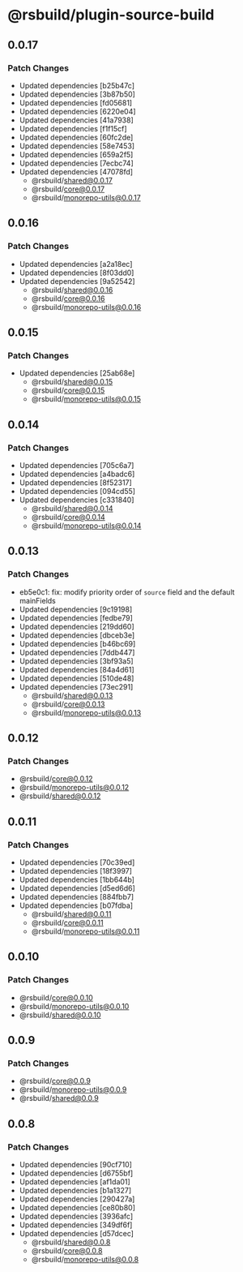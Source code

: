 # @rsbuild/plugin-source-build

## 0.0.17

### Patch Changes

- Updated dependencies [b25b47c]
- Updated dependencies [3b87b50]
- Updated dependencies [fd05681]
- Updated dependencies [6220e04]
- Updated dependencies [41a7938]
- Updated dependencies [f1f15cf]
- Updated dependencies [60fc2de]
- Updated dependencies [58e7453]
- Updated dependencies [659a2f5]
- Updated dependencies [7ecbc74]
- Updated dependencies [47078fd]
  - @rsbuild/shared@0.0.17
  - @rsbuild/core@0.0.17
  - @rsbuild/monorepo-utils@0.0.17

## 0.0.16

### Patch Changes

- Updated dependencies [a2a18ec]
- Updated dependencies [8f03dd0]
- Updated dependencies [9a52542]
  - @rsbuild/shared@0.0.16
  - @rsbuild/core@0.0.16
  - @rsbuild/monorepo-utils@0.0.16

## 0.0.15

### Patch Changes

- Updated dependencies [25ab68e]
  - @rsbuild/shared@0.0.15
  - @rsbuild/core@0.0.15
  - @rsbuild/monorepo-utils@0.0.15

## 0.0.14

### Patch Changes

- Updated dependencies [705c6a7]
- Updated dependencies [a4badc6]
- Updated dependencies [8f52317]
- Updated dependencies [094cd55]
- Updated dependencies [c331840]
  - @rsbuild/shared@0.0.14
  - @rsbuild/core@0.0.14
  - @rsbuild/monorepo-utils@0.0.14

## 0.0.13

### Patch Changes

- eb5e0c1: fix: modify priority order of `source` field and the default mainFields
- Updated dependencies [9c19198]
- Updated dependencies [fedbe79]
- Updated dependencies [219dd60]
- Updated dependencies [dbceb3e]
- Updated dependencies [b46bc69]
- Updated dependencies [7ddb447]
- Updated dependencies [3bf93a5]
- Updated dependencies [84a4d61]
- Updated dependencies [510de48]
- Updated dependencies [73ec291]
  - @rsbuild/shared@0.0.13
  - @rsbuild/core@0.0.13
  - @rsbuild/monorepo-utils@0.0.13

## 0.0.12

### Patch Changes

- @rsbuild/core@0.0.12
- @rsbuild/monorepo-utils@0.0.12
- @rsbuild/shared@0.0.12

## 0.0.11

### Patch Changes

- Updated dependencies [70c39ed]
- Updated dependencies [18f3997]
- Updated dependencies [1bb644b]
- Updated dependencies [d5ed6d6]
- Updated dependencies [884fbb7]
- Updated dependencies [b07fdba]
  - @rsbuild/shared@0.0.11
  - @rsbuild/core@0.0.11
  - @rsbuild/monorepo-utils@0.0.11

## 0.0.10

### Patch Changes

- @rsbuild/core@0.0.10
- @rsbuild/monorepo-utils@0.0.10
- @rsbuild/shared@0.0.10

## 0.0.9

### Patch Changes

- @rsbuild/core@0.0.9
- @rsbuild/monorepo-utils@0.0.9
- @rsbuild/shared@0.0.9

## 0.0.8

### Patch Changes

- Updated dependencies [90cf710]
- Updated dependencies [d6755bf]
- Updated dependencies [af1da01]
- Updated dependencies [b1a1327]
- Updated dependencies [290427a]
- Updated dependencies [ce80b80]
- Updated dependencies [3936afc]
- Updated dependencies [349df6f]
- Updated dependencies [d57dcec]
  - @rsbuild/shared@0.0.8
  - @rsbuild/core@0.0.8
  - @rsbuild/monorepo-utils@0.0.8
